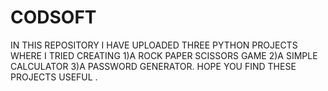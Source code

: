 # CODSOFT
IN THIS REPOSITORY I HAVE UPLOADED THREE PYTHON PROJECTS WHERE I TRIED CREATING 1)A ROCK PAPER SCISSORS GAME 2)A SIMPLE CALCULATOR 3)A PASSWORD GENERATOR. HOPE YOU FIND THESE PROJECTS USEFUL .
